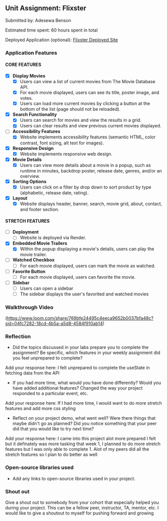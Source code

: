## Unit Assignment: Flixster

Submitted by: Adesewa Benson

Estimated time spent: 60 hours spent in total

Deployed Application (optional): [Flixster Deployed Site](ADD_LINK_HERE)

### Application Features

#### CORE FEATURES


- [X] **Display Movies**
  - [X] Users can view a list of current movies from The Movie Database API.
  - [X] For each movie displayed, users can see its title, poster image, and votes.
  - [X] Users can load more current movies by clicking a button at the bottom of the list (page should not be reloaded).
- [X] **Search Functionality**
  - [X] Users can search for movies and view the results in a grid.
  - [x] Users can clear results and view previous current movies displayed.
- [ ] **Accessibility Features**
  - [X] Website implements accessibility features (semantic HTML, color contrast, font sizing, alt text for images).
- [X] **Responsive Design**
  - [X] Website implements responsive web design.
- [X] **Movie Details**
  - [X] Users can view more details about a movie in a popup, such as runtime in minutes, backdrop poster, release date, genres, and/or an overview.
- [X] **Sorting Options**
  - [X] Users can click on a filter by drop down to sort product by type (alphabetic, release date, rating).
- [X] **Layout**
  - [X] Website displays header, banner, search, movie grid, about, contact, and footer section.

#### STRETCH FEATURES

- [ ] **Deployment**
  - [ ] Website is deployed via Render.
- [X] **Embedded Movie Trailers**
  - [X] Within the popup displaying a movie's details, users can play the movie trailer.
- [ ] **Watched Checkbox**
  - [ ] For each movie displayed, users can mark the movie as watched.
- [ ] **Favorite Button**
  - [ ] For each movie displayed, users can favorite the movie.
- [ ] **Sidebar**
  - [ ] Users can open a sidebar
  - [ ] The sidebar displays the user's favorited and watched movies

### Walkthrough Video

(https://www.loom.com/share/769bfe24495c4eeca9652b0037bfa48c?sid=04fc7282-18cd-4b5a-a5d8-4584f910ab14)

### Reflection

* Did the topics discussed in your labs prepare you to complete the assignment? Be specific, which features in your weekly assignment did you feel unprepared to complete?
  

Add your response here: I felt unprepared to complete the useState in fetching data from the API

* If you had more time, what would you have done differently? Would you have added additional features? Changed the way your project responded to a particular event, etc.
  
  
Add your response here: If I had more time, I would want to do more stretch features and add more css styling

* Reflect on your project demo, what went well? Were there things that maybe didn't go as planned? Did you notice something that your peer did that you would like to try next time?

Add your response here: I came into this project alot more prepared I felt but it definately was more tasking that week 1, I planned to do more stretch features but I was only able to complete 1. Alot of my peers did all the stretch features so I plan to do better as well

### Open-source libraries used

- Add any links to open-source libraries used in your project.

### Shout out

Give a shout out to somebody from your cohort that especially helped you during your project. This can be a fellow peer, instructor, TA, mentor, etc. I would like to give a shoutout to myself for pushing forward and growing
